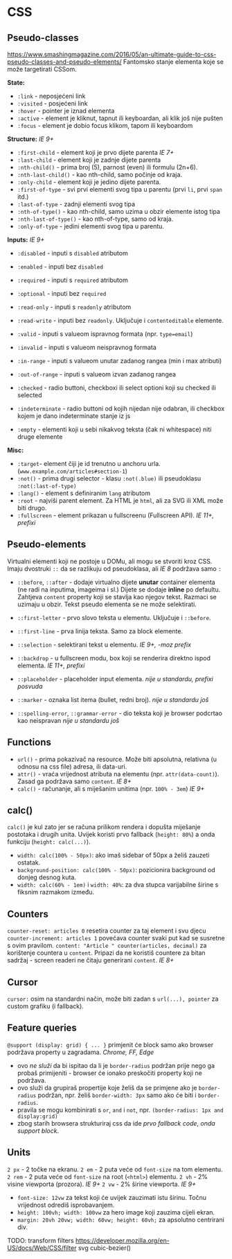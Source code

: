 # CSS

## Pseudo-classes
https://www.smashingmagazine.com/2016/05/an-ultimate-guide-to-css-pseudo-classes-and-pseudo-elements/
Fantomsko stanje elementa koje se može targetirati CSSom.

**State:**
* `:link` - neposjećeni link
* `:visited` - posjećeni link
* `:hover` - pointer je iznad elementa
* `:active` - element je kliknut, tapnut ili keyboardan, ali klik još nije pušten
* `:focus` - element je dobio focus klikom, tapom ili keyboardom

**Structure:** _IE 9+_
* `:first-child` - element koji je prvo dijete parenta _IE 7+_
* `:last-child` - element koji je zadnje dijete parenta
* `:nth-child()` - prima broj (5), parnost (even) ili formulu (2n+6).
* `:nth-last-child()` - kao nth-child, samo počinje od kraja.
* `:only-child` - element koji je jedino dijete parenta.
* `:first-of-type` - svi prvi elementi svog tipa u parentu (prvi `li`, prvi `span` itd.)
* `:last-of-type` - zadnji elementi svog tipa
* `:nth-of-type()` - kao nth-child, samo uzima u obzir elemente istog tipa
* `:nth-last-of-type()` - kao nth-of-type, samo od kraja.
* `:only-of-type` - jedini elementi svog tipa u parentu.

**Inputs:** _IE 9+_
* `:disabled` - inputi s `disabled` atributom
* `:enabled` - inputi bez `disabled`
* `:required` - inputi s `required` atributom
* `:optional` - inputi bez `required`
* `:read-only` - inputi s `readonly` atributom
* `:read-write` - inputi bez `readonly`. Uključuje i `contenteditable` elemente.
* `:valid` - inputi s valueom ispravnog formata (npr. `type=email`)
* `:invalid` - inputi s valueom neispravnog formata
* `:in-range` - inputi s valueom unutar zadanog rangea (min i max atributi)
* `:out-of-range` - inputi s valueom izvan zadanog rangea
* `:checked` - radio buttoni, checkboxi ili select optioni koji su checked ili selected
* `:indeterminate` - radio buttoni od kojih nijedan nije odabran, ili checkbox kojem je dano indeterminate stanje iz js

* `:empty` - elementi koji u sebi nikakvog teksta (čak ni whitespace) niti druge elemente

**Misc:**
* `:target`- element čiji je id trenutno u anchoru urla. (`www.example.com/articles#section-1`)
* `:not()` - prima drugi selector - klasu `:not(.blue)` ili pseudoklasu `:not(:last-of-type)`
* `:lang()` - element s definiranim `lang` atributom
* `:root` - najviši parent element. Za HTML je `html`, ali za SVG ili XML može biti drugo.
* `:fullscreen` - element prikazan u fullscreenu (Fullscreen API). _IE 11+, prefixi_


## Pseudo-elements
Virtualni elementi koji ne postoje u DOMu, ali mogu se stvoriti kroz CSS.
Imaju dvostruki `::` da se razlikuju od pseudoklasa, ali _IE 8_ podržava samo `:`

* `::before`, `::after` - dodaje virtualno dijete **unutar** container elementa (ne radi na inputima, imageima i sl.) Dijete se dodaje **inline** po defaultu. Zahtjeva `content` property koji se stavlja kao njegov tekst. Razmaci se uzimaju u obzir. Tekst pseudo elementa se ne može selektirati.
* `::first-letter` - prvo slovo teksta u elementu. Uključuje i `::before`.
* `::first-line` - prva linija teksta. Samo za block elemente.
* `::selection` - selektirani tekst u elementu. _IE 9+, -moz prefix_

* `::backdrop` - u fullscreen modu, box koji se renderira direktno ispod elementa. _IE 11+, prefixi_
* `::placeholder` - placeholder input elementa. _nije u standardu, prefixi posvuda_
* `::marker` - oznaka list itema (bullet, redni broj). _nije u standardu još_
* `::spelling-error`, `::grammar-error` - dio teksta koji je browser podcrtao kao neispravan _nije u standardu još_


## Functions
* `url()` - prima pokazivač na resource. Može biti apsolutna, relativna (u odnosu na css file) adresa, ili data-uri.
* `attr()` - vraća vrijednost atributa na elementu (npr. `attr(data-count)`). Zasad ga podržava samo `content`. _IE 8+_
* `calc()` - računanje, ali s miješanim unitima (npr. `100% - 3em`) _IE 9+_


## calc()
`calc()` je kul zato jer se računa prilikom rendera i dopušta miješanje postotaka i drugih unita.
Uvijek koristi prvo fallback (`height: 80%`) a onda funkciju (`height: calc(...)`).
* `width: calc(100% - 50px)`: ako imaš sidebar of 50px a želiš zauzeti ostatak.
* `background-position: calc(100% - 50px)`: pozicionira background od donjeg desnog kuta.
* `width: calc(60% - 1em)` i `width: 40%`: za dva stupca varijabilne širine s fiksnim razmakom između.


## Counters
`counter-reset: articles 0` resetira counter za taj element i svu djecu
`counter-increment: articles 1` povećava counter svaki put kad se susretne s ovim pravilom.
`content: "Article " counter(articles, decimal)` za korištenje countera u `content`.
Pripazi da ne koristiš countere za bitan sadržaj - screen readeri ne čitaju generirani `content`. _IE 8+_


## Cursor
`cursor:` osim na standardni način, može biti zadan s `url(...), pointer` za custom grafiku (i fallback).


## Feature queries
`@support (display: grid) { ... }` primjenit će block samo ako browser podržava property u zagradama. _Chrome, FF, Edge_
* ovo *ne služi* da bi ispitao da li je `border-radius` podržan prije nego ga probaš primijeniti - browser će ionako preskočiti property koji ne podržava.
* ovo služi da grupiraš propertije koje želiš da se primjene ako je `border-radius` podržan, npr. želiš `border-width: 3px` samo ako će biti i `border-radius`.
* pravila se mogu kombinirati s `or`, `and` i `not`, npr. `(border-radius: 1px and display:grid)`
* zbog starih browsera strukturiraj css da ide *prvo fallback code*, *onda support block*.   


## Units
`2 px` - 2 točke na ekranu.
`2 em` - 2 puta veće od `font-size` na tom elementu.
`2 rem` - 2 puta veće od `font-size` na root (`<html>`) elementu.
`2 vh` - 2% visine viewporta (prozora). _IE 9+_
`2 vw` - 2% širine viewporta. _IE 9+_

* `font-size: 12vw` za tekst koji će uvijek zauzimati istu širinu. Točnu vrijednost odrediš isprobavanjem.
* `height: 100vh; width: 100vw` za hero image koji zauzima cijeli ekran.
* `margin: 20vh 20vw; width: 60vw; height: 60vh;` za apsolutno centrirani div. 


TODO:
transform
filters https://developer.mozilla.org/en-US/docs/Web/CSS/filter
svg
cubic-bezier()
